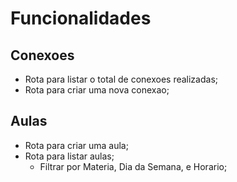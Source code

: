 # Funcionalidades

## Conexoes

- Rota para listar o total de conexoes realizadas;
- Rota para criar uma nova conexao;

## Aulas

- Rota para criar uma aula;
- Rota para listar aulas;
    - Filtrar por Materia, Dia da Semana, e Horario;
